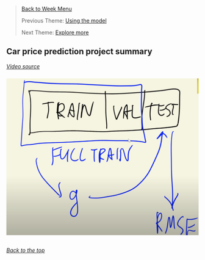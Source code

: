 >[Back to Week Menu](README.md)
>
>Previous Theme: [Using the model](15_using_model.md)
>
>Next Theme: [Explore more](17_explore_more.md)

## Car price prediction project summary
_[Video source](https://www.youtube.com/watch?v=vM3SqPNlStE&list=PL3MmuxUbc_hIhxl5Ji8t4O6lPAOpHaCLR&index=27)_


### 



![full_train](images/15_using_model_02_full_train.png)

```python

```


_[Back to the top](#car-price-prediction-project-summary)_